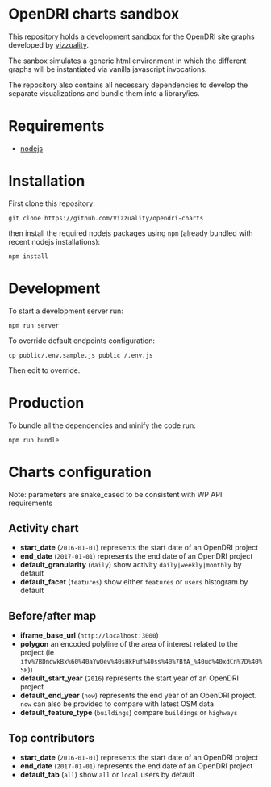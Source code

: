 # OpenDRI charts sandbox

This repository holds a development sandbox for the OpenDRI site graphs developed by [vizzuality](http://www.vizzuality.com/).  

The sanbox simulates a generic html environment in which the different graphs will be instantiated via vanilla javascript invocations.  

The repository also contains all necessary dependencies to develop the separate visualizations and bundle them into a library/ies.

# Requirements

- [nodejs](https://nodejs.org/en/)

# Installation

First clone this repository:

```
git clone https://github.com/Vizzuality/opendri-charts
```

then install the required nodejs packages using `npm` (already bundled with recent nodejs installations):

```
npm install
```

# Development

To start a development server run:

```
npm run server
```

To override default endpoints configuration:
```
cp public/.env.sample.js public /.env.js
```

Then edit to override.

# Production

To bundle all the dependencies and minify the code run:

```
npm run bundle
```


# Charts configuration

Note: parameters are snake_cased to be consistent with WP API requirements

## Activity chart

- __start_date__ (`2016-01-01`) represents the start date of an OpenDRI project
- __end_date__ (`2017-01-01`) represents the end date of an OpenDRI project
- __default_granularity__ (`daily`) show activity `daily|weekly|monthly` by default
- __default_facet__ (`features`) show either `features` or `users` histogram by default

## Before/after map

- __iframe_base_url__ (`http://localhost:3000`) 
- __polygon__ an encoded polyline of the area of interest related to the project (ie `ifv%7BDndwkBx%60%40aYwQev%40sHkPuf%40ss%40%7BfA_%40uq%40xdCn%7D%40%5E`))
- __default_start_year__ (`2016`) represents the start year of an OpenDRI project
- __default_end_year__ (`now`) represents the end year of an OpenDRI project. `now` can also be provided to compare with latest OSM data
- __default_feature_type__ (`buildings`) compare `buildings` or `highways`

## Top contributors

- __start_date__ (`2016-01-01`) represents the start date of an OpenDRI project
- __end_date__ (`2017-01-01`) represents the end date of an OpenDRI project
- __default_tab__ (`all`) show `all` or `local` users by default
